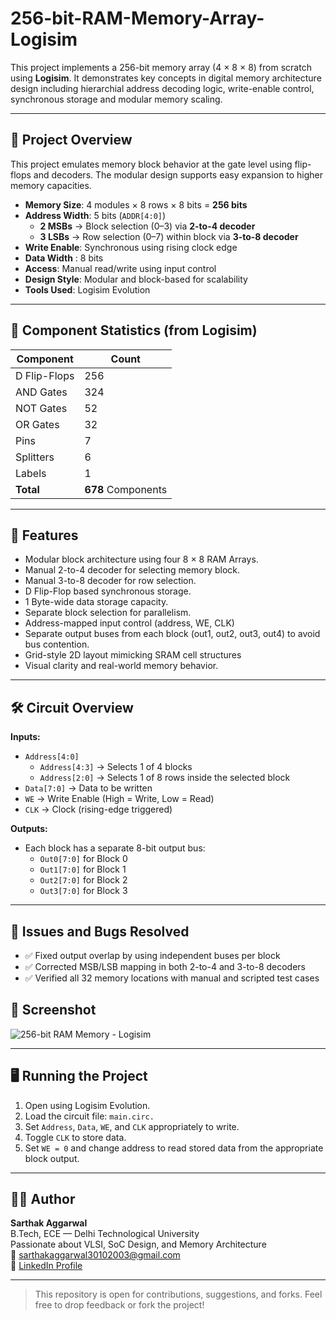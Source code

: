 # 256-bit-RAM-Memory-Array-Logisim
This project implements a 256-bit memory array (4 × 8 × 8) from scratch using **Logisim**. It demonstrates key concepts in digital memory architecture design including hierarchial address decoding logic, write-enable control, synchronous storage and modular memory scaling.

---

## 📐 Project Overview
This project emulates memory block behavior at the gate level using flip-flops and decoders. The modular design supports easy expansion to higher memory capacities.

- **Memory Size**: 4 modules × 8 rows × 8 bits = **256 bits**
- **Address Width**: 5 bits (`ADDR[4:0]`)
  - **2 MSBs** → Block selection (0–3) via **2-to-4 decoder**
  - **3 LSBs** → Row selection (0–7) within block via **3-to-8 decoder**
- **Write Enable**: Synchronous using rising clock edge
- **Data Width** : 8 bits
- **Access**: Manual read/write using input control
- **Design Style**: Modular and block-based for scalability
- **Tools Used**: Logisim Evolution

---

## 🧱 Component Statistics (from Logisim)

| Component   | Count |
|------------|--------|
| D Flip-Flops | 256 |
| AND Gates    | 324 |
| NOT Gates    | 52  |
| OR Gates     | 32  |
| Pins         | 7   |
| Splitters    | 6   |
| Labels       | 1   |
| **Total**    | **678** Components |

---

## 🧠 Features

- Modular block architecture using four 8 × 8 RAM Arrays.
- Manual 2-to-4 decoder for selecting memory block.
- Manual 3-to-8 decoder for row selection.
- D Flip-Flop based synchronous storage.
- 1 Byte-wide data storage capacity.
- Separate block selection for parallelism.
- Address-mapped input control (address, WE, CLK)
- Separate output buses from each block (out1, out2, out3, out4) to avoid bus contention.
- Grid-style 2D layout mimicking SRAM cell structures
- Visual clarity and real-world memory behavior.

---

## 🛠 Circuit Overview
**Inputs:**
- `Address[4:0]`
  - `Address[4:3]` → Selects 1 of 4 blocks
  - `Address[2:0]` → Selects 1 of 8 rows inside the selected block
- `Data[7:0]` → Data to be written
- `WE` → Write Enable (High = Write, Low = Read)
- `CLK` → Clock (rising-edge triggered)

**Outputs:**
- Each block has a separate 8-bit output bus:
  - `Out0[7:0]` for Block 0
  - `Out1[7:0]` for Block 1
  - `Out2[7:0]` for Block 2
  - `Out3[7:0]` for Block 3

--- 

## 🐞 Issues and Bugs Resolved
- ✅ Fixed output overlap by using independent buses per block
- ✅ Corrected MSB/LSB mapping in both 2-to-4 and 3-to-8 decoders
- ✅ Verified all 32 memory locations with manual and scripted test cases

## 📸 Screenshot

![256-bit RAM Memory - Logisim](./images/256bit_ram_screenshot.png)

---

## 🖥️ Running the Project
1. Open using Logisim Evolution.
2. Load the circuit file: `main.circ.`
3. Set `Address`, `Data`, `WE`, and `CLK` appropriately to write.
4. Toggle `CLK` to store data.
5. Set `WE = 0` and change address to read stored data from the appropriate block output.

---

## 👨‍💻 Author

**Sarthak Aggarwal**  
B.Tech, ECE — Delhi Technological University  
Passionate about VLSI, SoC Design, and Memory Architecture  
📧 sarthakaggarwal30102003@gmail.com  
🔗 [LinkedIn Profile](https://www.linkedin.com/in/sarthak-aggarwal-486b60240/)

---

> This repository is open for contributions, suggestions, and forks. Feel free to drop feedback or fork the project!


